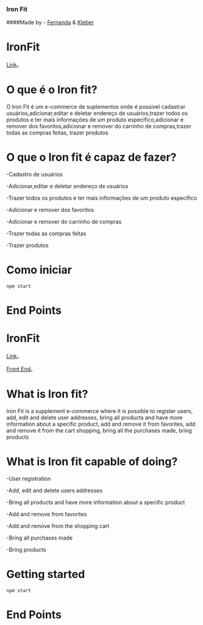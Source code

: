 ### Iron Fit

####Made by - [Fernanda](https://www.linkedin.com/in/fernanda-delleprane/") & [Kleber](https://www.linkedin.com/in/bastoskp/")

# IronFit
[Link](http://localhost/)。
# O que é o Iron fit?
 O Iron Fit é um e-commerce de suplementos onde é possível cadastrar usuários,adicionar,editar e deletar endereço de usuários,trazer todos os produtos e ter mais informações de um produto específico,adicionar e remover dos favoritos,adicionar e remover do carrinho de compras,trazer todas as compras feitas, trazer produtos

# O que o Iron fit é capaz de fazer?
-Cadastro de usuários

-Adicionar,editar e deletar endereço de usuários

-Trazer todos os produtos e ter mais informações de um produto específico

-Adicionar e remover dos favoritos

-Adicionar e remover do carrinho de compras

-Trazer todas as compras feitas

-Trazer produtos


# Como iniciar
    npm start

# End Points


# IronFit
[Link](http://localhost/)。

[Front End](http://localhost/)。

# What is Iron fit?
 Iron Fit is a supplement e-commerce where it is possible to register users, add, edit and delete user addresses, bring all products and have more information about a specific product, add and remove it from favorites, add and remove it from the cart shopping, bring all the purchases made, bring products

# What is Iron fit capable of doing?
-User registration

-Add, edit and delete users addresses

-Bring all products and have more information about a specific product

-Add and remove from favorites

-Add and remove from the shopping cart

-Bring all purchases made

-Bring products

# Getting started
    npm start

# End Points




